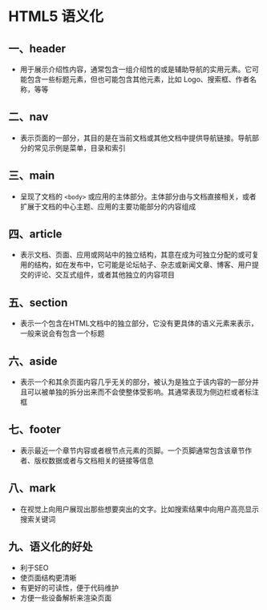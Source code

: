 # HTML5 语义化

## 一、header

+ 用于展示介绍性内容，通常包含一组介绍性的或是辅助导航的实用元素。它可能包含一些标题元素，但也可能包含其他元素，比如 Logo、搜索框、作者名称，等等

## 二、nav

+ 表示页面的一部分，其目的是在当前文档或其他文档中提供导航链接。导航部分的常见示例是菜单，目录和索引

## 三、main

+ 呈现了文档的 `<body>` 或应用的主体部分。主体部分由与文档直接相关，或者扩展于文档的中心主题、应用的主要功能部分的内容组成

## 四、article

+ 表示文档、页面、应用或网站中的独立结构，其意在成为可独立分配的或可复用的结构，如在发布中，它可能是论坛帖子、杂志或新闻文章、博客、用户提交的评论、交互式组件，或者其他独立的内容项目

## 五、section

+ 表示一个包含在HTML文档中的独立部分，它没有更具体的语义元素来表示，一般来说会有包含一个标题

## 六、aside

+ 表示一个和其余页面内容几乎无关的部分，被认为是独立于该内容的一部分并且可以被单独的拆分出来而不会使整体受影响。其通常表现为侧边栏或者标注框

## 七、footer

+ 表示最近一个章节内容或者根节点元素的页脚。一个页脚通常包含该章节作者、版权数据或者与文档相关的链接等信息

## 八、mark

+ 在视觉上向用户展现出那些想要突出的文字。比如搜索结果中向用户高亮显示搜索关键词

## 九、语义化的好处

+ 利于SEO
+ 使页面结构更清晰
+ 有更好的可读性，便于代码维护
+ 方便一些设备解析来渲染页面